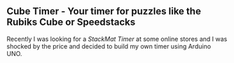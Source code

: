 ## Cube Timer - Your timer for puzzles like the Rubiks Cube or Speedstacks

Recently I was looking for a *StackMat Timer* at some online stores and I was shocked by the price and decided to build my own timer using Arduino UNO.